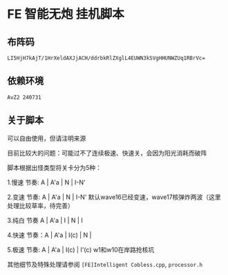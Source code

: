# FE 智能无炮 挂机脚本

## 布阵码

```
LI5HjH7kAjT/1HrXeldAXJjACH/ddrbkRlZXglL4EUWN3kSVgHHUNWZUq1RBrVc=
```

## 依赖环境

```
AvZ2 240731
```

## 关于脚本
可以自由使用，但请注明来源

目前比较大的问题：可能过不了连续极速、快速关，会因为阳光消耗而破阵

脚本根据出怪类型将关卡分为5种：

1.慢速 节奏: A | A'a | N | I-N'

2.变速 节奏: A | A'a | N | I-N' 默认wave16已经变速，wave17核弹炸两波（这里处理比较草率，待完善）

3.纯白 节奏 A | A'a | I | N | I

4.快速 节奏：A | A'a | I(c) | N |

5.极速 节奏: A | A'a | I(c) | I'(c) w1和w10在岸路抢核坑

其他细节及特殊处理请参阅 `[FE]Intelligent Cobless.cpp`, `processor.h`
